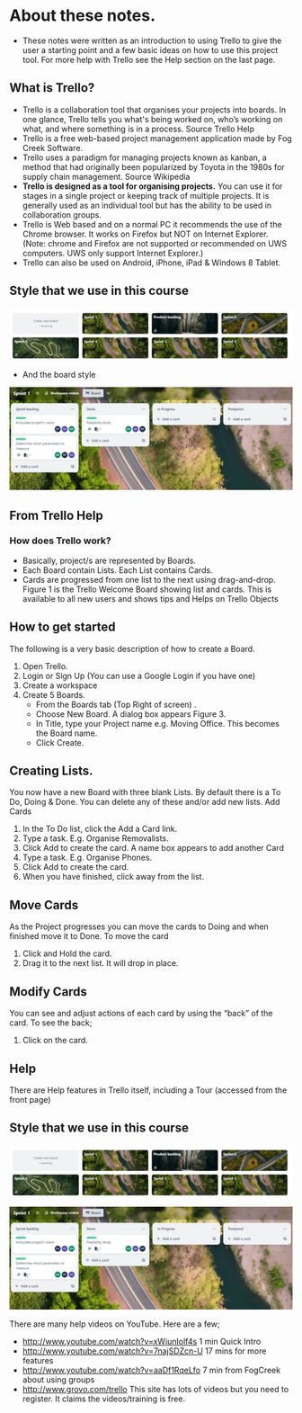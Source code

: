 # About these notes.
- These notes were written as an introduction to using Trello to give the user a starting point and a few basic ideas on how to use this project tool. 
For more help with Trello see the Help section on the last page.


## What is Trello?
- Trello is a collaboration tool that organises your projects into boards. In one glance, Trello tells you what's being worked on, who’s working on what, and where something is in a process. Source Trello Help
- Trello is a free web-based project management application made by Fog Creek Software.
- Trello uses a paradigm for managing projects known as kanban, a method that had originally been popularized by Toyota in the 1980s for supply chain management. Source Wikipedia
- **Trello is designed as a tool for organising projects.** You can use it for stages in a single project or keeping track of multiple projects. It is generally used as an individual tool but has the ability to be used in collaboration groups.
- Trello is Web based and on a normal PC it recommends the use of the Chrome browser. It works on Firefox but NOT on Internet Explorer. (Note: chrome and Firefox are not supported or recommended on UWS computers. UWS only support Internet Explorer.) 
- Trello can also be used on Android, iPhone, iPad & Windows 8 Tablet.

## Style that we use in this course

![Trello Setup](/Images/Tro.JPG)

 - And the board  style
   
![Trello Setup](/Images/Tro3.JPG)

## From Trello Help  
### How does Trello work?
- Basically, project/s are represented by Boards. 
- Each Board contain Lists.  Each List contains Cards. 
- Cards are progressed from one list to the next using drag-and-drop.
Figure 1 is the Trello Welcome Board showing list and cards. This is available to all new users and shows tips and Helps on Trello Objects



## How to get started
The following is a very basic description of how to create a Board.
  1. Open Trello.
  2. Login or Sign Up (You can use a Google Login if you have one)
  3. Create a workspace
  4. Create 5 Boards.
     - From the Boards tab (Top Right of screen) .
     - Choose New Board. A dialog box appears Figure 3.
     - In Title, type your Project name e.g. Moving Office. This becomes the Board name. 
     - Click Create.

## Creating Lists.
You now have a new Board with three blank Lists. 
By default there is a To Do, Doing & Done. You can delete any of these and/or add new lists. 
Add Cards
  1. In the To Do list, click the Add a Card link. 
  2. Type a task. E.g. Organise Removalists.
  3. Click Add to create the card. A name box appears to add another Card
  4. Type a task. E.g. Organise Phones.
  5. Click Add to create the card. 
  6. When you have finished, click away from the list.

## Move Cards
As the Project progresses you can move the cards to Doing and when finished move it to Done. To move the card
  1. Click and Hold the card.
  2. Drag it to the next list. It will drop in place.

## Modify Cards
You can see and adjust actions of each card by using the “back” of the card. To see the back; 
  1. Click on the card.

## Help
There are Help features in Trello itself, including a Tour (accessed from the 
front page)

## Style that we use in this course

![Trello Setup](/Images/Tro.JPG)

![Trello Setup](/Images/Tro3.JPG)



There are many help videos on YouTube. Here are a few;
  - http://www.youtube.com/watch?v=xWiunIolf4s	1 min Quick Intro
  - http://www.youtube.com/watch?v=7najSDZcn-U	17 mins for more features
  - http://www.youtube.com/watch?v=aaDf1RqeLfo	7 min from FogCreek about using groups
  - http://www.grovo.com/trello This site has lots of videos but you need to register. It claims the videos/training is free.



